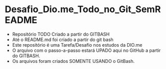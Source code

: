 # Desafio_Dio.me_Todo_no_Git_SemREADME
- Repositório TODO Criado a partir do GITBASH 
- Até o README.md foi criado a partir do git bash
- Este repositório é uma Tarefa/Desafio nos estudos da DIO.me 
- O arquivo com o passo-a-passo estará UPADO aqui no GitHub a partir do GITBASH.
- Os arquivos foram criados SOMENTE USANDO o GitBash.
